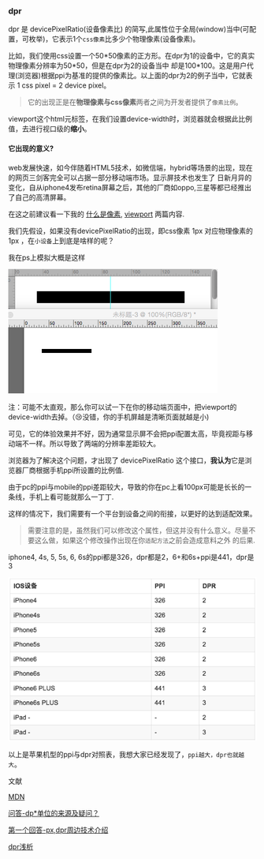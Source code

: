 ### dpr

dpr 是 devicePixelRatio(设备像素比) 的简写,此属性位于全局(window)当中(可配置，可枚举)，它表示1个`css像素`比多少个物理像素(设备像素)。

比如，我们使用css设置一个50\*50像素的正方形。在dpr为1的设备中，它的真实物理像素分辨率为50\*50，但是在dpr为2的设备当中
却是100*100。这是用户代理(浏览器)根据ppi为基准的提供的像素比。以上面的dpr为2的例子当中，它就表示 1 css pixel = 2 device pixel。

> 它的出现正是在**物理像素与css像素**两者之间为开发者提供了`像素比例`。

viewport这个html元标签，在我们设置device-width时，浏览器就会根据此比例值，去进行视口级的**缩小**。

#### 它出现的意义?

web发展快速，如今伴随着HTML5技术，如微信端，hybrid等场景的出现，现在的网页三剑客完全可以占据一部分移动端市场。显示屏技术也发生了
日新月异的变化，自从iphone4发布retina屏幕之后，其他的厂商如oppo,三星等都已经推出了自己的高清屏幕。

 在这之前建议看一下我的
     [什么是像素](https://github.com/TongDaDa/mobile-knowledge/blob/master/base/pixel.md),
     [viewport](https://github.com/TongDaDa/mobile-knowledge/blob/master/base/viewport.md)
 两篇内容.

我们先假设，如果没有devicePixelRatio的出现，即css像素 1px 对应物理像素的 1px ，在`小设备`上到底是啥样的呢？

我在ps上模拟大概是这样

<img src="https://github.com/TongDaDa/mobile-knowledge/blob/master/img/ppiExample.png?raw=true" />

注：可能不太直观，那么你可以试一下在你的移动端页面中，把viewport的device-width去掉。（😢没错，你的手机屏越是清晰页面就越是小)

可见，它的体验效果并不好，因为通常显示屏不会把ppi配置太高，毕竟视距与移动端不一样。所以导致了两端的分辨率差距较大。

浏览器为了解决这个问题，才出现了 devicePixelRatio 这个接口，**我认为**它是浏览器厂商根据手机ppi所设置的比例值.

由于pc的ppi与mobile的ppi差距较大，导致的你在pc上看100px可能是长长的一条线，手机上看可能就那么一丁丁.

这样的情况下，我们需要有一个平台到设备之间的衔接，以更好的达到适配效果。

> 需要注意的是，虽然我们可以修改这个属性，但这并没有什么意义。尽量不要这么做，如果这个修改操作出现在你`适配方法`之前会造成意料之外
的后果.

iphone4, 4s, 5, 5s, 6, 6s的ppi都是326，dpr都是2，6+和6s+ppi是441，dpr是3

<img src="https://github.com/TongDaDa/mobile-knowledge/blob/master/img/iphone-dpi.png?raw=true" />

以上是苹果机型的ppi与dpr对照表，我想大家已经发现了，`ppi越大，dpr也就越大`。

文献

[MDN](https://developer.mozilla.org/en-US/docs/Web/API/Window/devicePixelRatio)

[问答-dp*单位的来源及疑问？](https://www.zhihu.com/question/29226201)

[第一个回答-px,dpr周边技术介绍](https://www.zhihu.com/question/35221839/answer/66825618)

[dpr浅析](http://www.jianshu.com/p/221bebfae266)